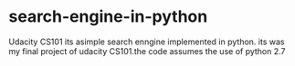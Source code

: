 # search-engine-in-python
Udacity CS101
its  asimple search enngine implemented in python. its was my final project of udacity CS101.the code assumes the use of python 2.7
